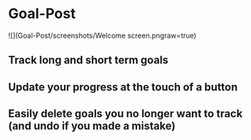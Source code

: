 # Goal-Post
![](Goal-Post/screenshots/Welcome screen.pngraw=true)

## Track long and short term goals


## Update your progress at the touch of a button


## Easily delete goals you no longer want to track (and undo if you made a mistake)
